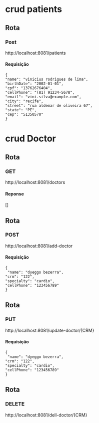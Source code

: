 # crud patients

## Rota
### Post
http://localhost:8081/patients


#### Requisição
```
{
"name": "vinicius rodrigues de lima",
"birthDate": "2002-01-01",
"cpf": "13762676404",
"cellPhone": "(81) 91234-5678",
"email": "vini.silva@example.com",
"city": "recife",
"street": "rua aldemar de oliveira 67",
"state": "PE",
"cep": "51350570"
}

```
# crud Doctor

## Rota
### GET
http://localhost:8081/doctors

#### Reponse

[]

## Rota
### POST
http://localhost:8081/add-doctor

#### Requisição

```
{
 "name": "dyeggo bezerra",
"crm": "122",
"specialty": "cardio",
"cellPhone": "123456789"
}

```
## Rota
### PUT
http://localhost:8081/update-doctor/{CRM}

#### Requisição

```
{
 "name": "dyeggo bezerra",
"crm": "122",
"specialty": "cardio",
"cellPhone": "123456789"
}

```
## Rota
### DELETE
http://localhost:8081/dell-doctor/{CRM}

